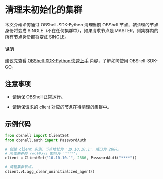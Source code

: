 # 清理未初始化的集群

本文介绍如何通过 OBShell-SDK-Python 清理当前 OBShell 节点。被清理的节点身份将变成 SINGLE（不在任何集群中），如果请求节点是 MASTER，则集群内的所有节点身份都将变成 SINGLE。

<main id="notice" type='explain'>
  <h4>说明</h4>
  <p>建议先查看 <a href='100.quickstart-of-python.md'>OBShell-SDK-Python 快速上手</a> 内容，了解如何使用 OBShell-SDK-GO。</p>
</main>

## 注意事项

* 请确保 OBShell 正常运行。

* 请确保请求的 client 对应的节点在待清理的集群中。

## 示例代码

```python
from obshell import ClientSet
from obshell.auth import PasswordAuth

# 创建 client 实例，节点地址为 '10.10.10.1'，端口为 2886。
# 所在集群的 root@sys 密码为 '****'。
client = ClientSet("10.10.10.1", 2886, PasswordAuth("****"))

# 清理集群节点。
client.v1.agg_clear_uninitialized_agent()
```
